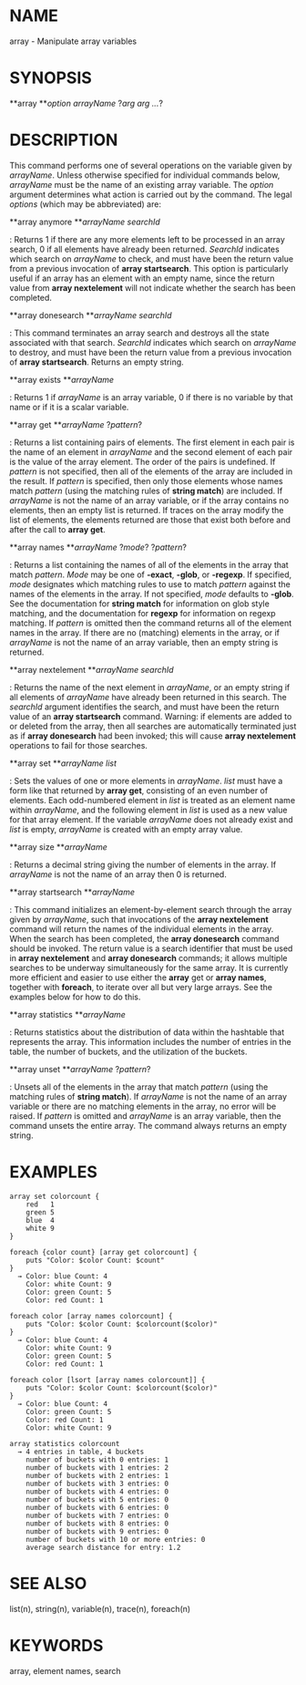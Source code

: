 # NAME

array - Manipulate array variables

# SYNOPSIS

**array ***option arrayName* ?*arg arg \...*?

# DESCRIPTION

This command performs one of several operations on the variable given by
*arrayName*. Unless otherwise specified for individual commands below,
*arrayName* must be the name of an existing array variable. The *option*
argument determines what action is carried out by the command. The legal
*options* (which may be abbreviated) are:

**array anymore ***arrayName searchId*

:   Returns 1 if there are any more elements left to be processed in an
    array search, 0 if all elements have already been returned.
    *SearchId* indicates which search on *arrayName* to check, and must
    have been the return value from a previous invocation of **array
    startsearch**. This option is particularly useful if an array has an
    element with an empty name, since the return value from **array
    nextelement** will not indicate whether the search has been
    completed.

**array donesearch ***arrayName searchId*

:   This command terminates an array search and destroys all the state
    associated with that search. *SearchId* indicates which search on
    *arrayName* to destroy, and must have been the return value from a
    previous invocation of **array startsearch**. Returns an empty
    string.

**array exists ***arrayName*

:   Returns 1 if *arrayName* is an array variable, 0 if there is no
    variable by that name or if it is a scalar variable.

**array get ***arrayName* ?*pattern*?

:   Returns a list containing pairs of elements. The first element in
    each pair is the name of an element in *arrayName* and the second
    element of each pair is the value of the array element. The order of
    the pairs is undefined. If *pattern* is not specified, then all of
    the elements of the array are included in the result. If *pattern*
    is specified, then only those elements whose names match *pattern*
    (using the matching rules of **string match**) are included. If
    *arrayName* is not the name of an array variable, or if the array
    contains no elements, then an empty list is returned. If traces on
    the array modify the list of elements, the elements returned are
    those that exist both before and after the call to **array get**.

**array names ***arrayName* ?*mode*? ?*pattern*?

:   Returns a list containing the names of all of the elements in the
    array that match *pattern*. *Mode* may be one of **-exact**,
    **-glob**, or **-regexp**. If specified, *mode* designates which
    matching rules to use to match *pattern* against the names of the
    elements in the array. If not specified, *mode* defaults to
    **-glob**. See the documentation for **string match** for
    information on glob style matching, and the documentation for
    **regexp** for information on regexp matching. If *pattern* is
    omitted then the command returns all of the element names in the
    array. If there are no (matching) elements in the array, or if
    *arrayName* is not the name of an array variable, then an empty
    string is returned.

**array nextelement ***arrayName searchId*

:   Returns the name of the next element in *arrayName*, or an empty
    string if all elements of *arrayName* have already been returned in
    this search. The *searchId* argument identifies the search, and must
    have been the return value of an **array startsearch** command.
    Warning: if elements are added to or deleted from the array, then
    all searches are automatically terminated just as if **array
    donesearch** had been invoked; this will cause **array nextelement**
    operations to fail for those searches.

**array set ***arrayName list*

:   Sets the values of one or more elements in *arrayName*. *list* must
    have a form like that returned by **array get**, consisting of an
    even number of elements. Each odd-numbered element in *list* is
    treated as an element name within *arrayName*, and the following
    element in *list* is used as a new value for that array element. If
    the variable *arrayName* does not already exist and *list* is empty,
    *arrayName* is created with an empty array value.

**array size ***arrayName*

:   Returns a decimal string giving the number of elements in the array.
    If *arrayName* is not the name of an array then 0 is returned.

**array startsearch ***arrayName*

:   This command initializes an element-by-element search through the
    array given by *arrayName*, such that invocations of the **array
    nextelement** command will return the names of the individual
    elements in the array. When the search has been completed, the
    **array donesearch** command should be invoked. The return value is
    a search identifier that must be used in **array nextelement** and
    **array donesearch** commands; it allows multiple searches to be
    underway simultaneously for the same array. It is currently more
    efficient and easier to use either the **array** get or **array
    names**, together with **foreach**, to iterate over all but very
    large arrays. See the examples below for how to do this.

**array statistics ***arrayName*

:   Returns statistics about the distribution of data within the
    hashtable that represents the array. This information includes the
    number of entries in the table, the number of buckets, and the
    utilization of the buckets.

**array unset ***arrayName* ?*pattern*?

:   Unsets all of the elements in the array that match *pattern* (using
    the matching rules of **string match**). If *arrayName* is not the
    name of an array variable or there are no matching elements in the
    array, no error will be raised. If *pattern* is omitted and
    *arrayName* is an array variable, then the command unsets the entire
    array. The command always returns an empty string.

# EXAMPLES

    array set colorcount {
        red   1
        green 5
        blue  4
        white 9
    }

    foreach {color count} [array get colorcount] {
        puts "Color: $color Count: $count"
    }
      → Color: blue Count: 4
        Color: white Count: 9
        Color: green Count: 5
        Color: red Count: 1

    foreach color [array names colorcount] {
        puts "Color: $color Count: $colorcount($color)"
    }
      → Color: blue Count: 4
        Color: white Count: 9
        Color: green Count: 5
        Color: red Count: 1

    foreach color [lsort [array names colorcount]] {
        puts "Color: $color Count: $colorcount($color)"
    }
      → Color: blue Count: 4
        Color: green Count: 5
        Color: red Count: 1
        Color: white Count: 9

    array statistics colorcount
      → 4 entries in table, 4 buckets
        number of buckets with 0 entries: 1
        number of buckets with 1 entries: 2
        number of buckets with 2 entries: 1
        number of buckets with 3 entries: 0
        number of buckets with 4 entries: 0
        number of buckets with 5 entries: 0
        number of buckets with 6 entries: 0
        number of buckets with 7 entries: 0
        number of buckets with 8 entries: 0
        number of buckets with 9 entries: 0
        number of buckets with 10 or more entries: 0
        average search distance for entry: 1.2

# SEE ALSO

list(n), string(n), variable(n), trace(n), foreach(n)

# KEYWORDS

array, element names, search
